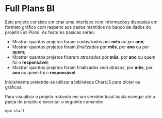 # Full Plans BI

Este projeto consiste em criar uma interface com informações dispostas em formato gráfico com respeito aos dados mantidos no banco de dados do projeto Full Plans. As features básicas serão:

* Mostrar quantos projetos foram <i>cadastrados</i> por <strong>mês</strong> ou por <strong>ano</strong>;
* Mostrar quantos projetos foram <i>finalizados</i> por <strong>mês</strong>, por <strong>ano</strong> ou por <strong>quem</strong>;
* Mostrar quantos projetos ficaram <i>atrasados</i> por <strong>mês</strong>, por <strong>ano</strong> ou quem foi o <strong>responsável</strong>;
* Mostrar quantos projetos foram finalizados <i>sem atrasos</i>, por <strong>mês</strong>, por <strong>ano</strong> ou quem foi o <strong>responsável</strong>.

Inicialmente pretende-se utilizar a biblioteca ChartJS para plotar os gráficos.

Para visualizar o projeto rodando em um servidor local basta navegar até a pasta do projeto e executar o seguinte comando:

`npm start`
